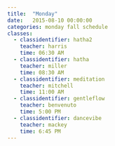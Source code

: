 ```yaml
---
title:  "Monday"
date:   2015-08-10 00:00:00
categories: monday fall schedule
classes:
  - classidentifier: hatha2
    teacher: harris
    time: 06:30 AM
  - classidentifier: hatha
    teacher: miller
    time: 08:30 AM
  - classidentifier: meditation
    teacher: mitchell
    time: 11:00 AM
  - classidentifier: gentleflow
    teacher: benvenuto
    time: 5:00 PM
  - classidentifier: dancevibe
    teacher: mackey
    time: 6:45 PM
---
```

